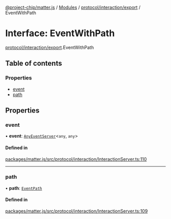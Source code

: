 [@project-chip/matter.js](../README.md) / [Modules](../modules.md) / [protocol/interaction/export](../modules/protocol_interaction_export.md) / EventWithPath

# Interface: EventWithPath

[protocol/interaction/export](../modules/protocol_interaction_export.md).EventWithPath

## Table of contents

### Properties

- [event](protocol_interaction_export.EventWithPath.md#event)
- [path](protocol_interaction_export.EventWithPath.md#path)

## Properties

### event

• **event**: [`AnyEventServer`](../modules/cluster_export.md#anyeventserver)\<`any`, `any`\>

#### Defined in

[packages/matter.js/src/protocol/interaction/InteractionServer.ts:110](https://github.com/project-chip/matter.js/blob/0c058ae17fdba4c0b89b8b13c309011d51782299/packages/matter.js/src/protocol/interaction/InteractionServer.ts#L110)

___

### path

• **path**: [`EventPath`](protocol_interaction_export.EventPath.md)

#### Defined in

[packages/matter.js/src/protocol/interaction/InteractionServer.ts:109](https://github.com/project-chip/matter.js/blob/0c058ae17fdba4c0b89b8b13c309011d51782299/packages/matter.js/src/protocol/interaction/InteractionServer.ts#L109)
